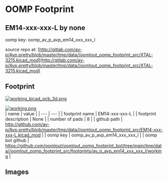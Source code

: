# OOMP Footprint  
## EM14-xxx-xxx-L  by none  
  
oomp key: oomp_av_p_avp_em14_xxx_xxx_l  
  
source repo at: [http://gitlab.com/av-p/Avp.pretty/blob/master/tmp/data//oomlout_oomp_footprint_src/XTAL-3215.kicad_mod](http://gitlab.com/av-p/Avp.pretty/blob/master/tmp/data//oomlout_oomp_footprint_src/XTAL-3215.kicad_mod)  
## Footprint  
  
[![working_kicad_pcb_3d.png](working_kicad_pcb_3d_600.png)](working_kicad_pcb_3d.png)  
  
[![working.png](working_600.png)](working.png)  
| name | value | 
| --- | --- | 
| footprint name | EM14-xxx-xxx-L | 
| footprint description | None | 
| number of pads | 8 | 
| github path | http://github.com/av-p/Avp.pretty/blob/master/tmp/data//oomlout_oomp_footprint_src/EM14-xxx-xxx-L.kicad_mod | 
| oomp key | oomp_av_p_avp_em14_xxx_xxx_l | 
| oomp bot github | https://github.com/oomlout/oomlout_oomp_footprint_bot/tree/main/tmp/data//oomlout_oomp_footprint_src/footprints/av_p_avp_em14_xxx_xxx_l/working | 
## Images  
